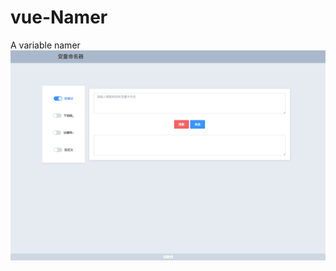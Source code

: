 # vue-Namer
A variable namer
![](https://github.com/Spdino/vue-Namer/blob/master/static/Screenshots.png)
